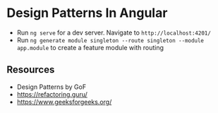 # Design Patterns In Angular

- Run `ng serve` for a dev server. Navigate to `http://localhost:4201/`
- Run `ng generate module singleton --route singleton --module app.module` to create a feature module with routing

## Resources

- Design Patterns by GoF
- https://refactoring.guru/
- https://www.geeksforgeeks.org/

